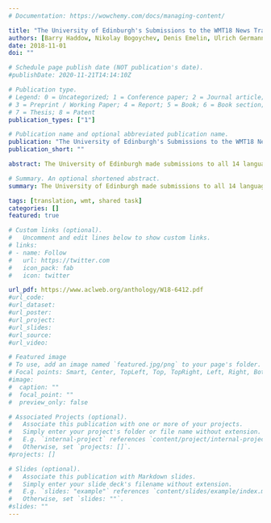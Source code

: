 ```yaml
---
# Documentation: https://wowchemy.com/docs/managing-content/

title: "The University of Edinburgh's Submissions to the WMT18 News Translation Task"
authors: [Barry Haddow, Nikolay Bogoychev, Denis Emelin, Ulrich Germann, Roman Grundkiewicz, Kenneth Heafield, Antonio Valerio Miceli Barone, Rico Sennrich]
date: 2018-11-01
doi: ""

# Schedule page publish date (NOT publication's date).
#publishDate: 2020-11-21T14:14:10Z

# Publication type.
# Legend: 0 = Uncategorized; 1 = Conference paper; 2 = Journal article;
# 3 = Preprint / Working Paper; 4 = Report; 5 = Book; 6 = Book section;
# 7 = Thesis; 8 = Patent
publication_types: ["1"]

# Publication name and optional abbreviated publication name.
publication: "The University of Edinburgh's Submissions to the WMT18 News Translation Task"
publication_short: ""

abstract: The University of Edinburgh made submissions to all 14 language pairs in the news translation task, with strong performances in most pairs. We introduce new RNN-variant, mixed RNN/Transformer ensembles, data selection and weighting, and extensions to back-translation.

# Summary. An optional shortened abstract.
summary: The University of Edinburgh made submissions to all 14 language pairs in the news translation task, with strong performances in most pairs. We introduce new RNN-variant, mixed RNN/Transformer ensembles, data selection and weighting, and extensions to back-translation.

tags: [translation, wmt, shared task]
categories: []
featured: true

# Custom links (optional).
#   Uncomment and edit lines below to show custom links.
# links:
# - name: Follow
#   url: https://twitter.com
#   icon_pack: fab
#   icon: twitter

url_pdf: https://www.aclweb.org/anthology/W18-6412.pdf
#url_code:
#url_dataset:
#url_poster:
#url_project:
#url_slides:
#url_source:
#url_video:

# Featured image
# To use, add an image named `featured.jpg/png` to your page's folder. 
# Focal points: Smart, Center, TopLeft, Top, TopRight, Left, Right, BottomLeft, Bottom, BottomRight.
#image:
#  caption: ""
#  focal_point: ""
#  preview_only: false

# Associated Projects (optional).
#   Associate this publication with one or more of your projects.
#   Simply enter your project's folder or file name without extension.
#   E.g. `internal-project` references `content/project/internal-project/index.md`.
#   Otherwise, set `projects: []`.
#projects: []

# Slides (optional).
#   Associate this publication with Markdown slides.
#   Simply enter your slide deck's filename without extension.
#   E.g. `slides: "example"` references `content/slides/example/index.md`.
#   Otherwise, set `slides: ""`.
#slides: ""
---
```

